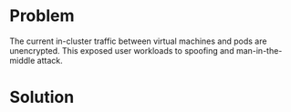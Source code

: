 # Problem

The current in-cluster traffic between virtual machines and pods are unencrypted. This exposed user workloads to spoofing and man-in-the-middle attack.

# Solution
